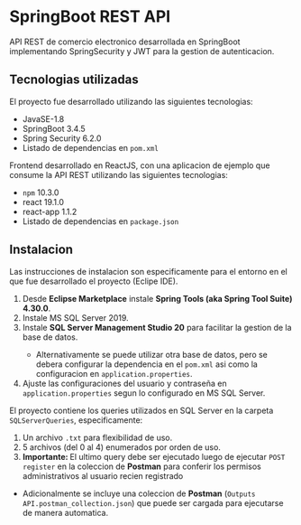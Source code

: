 <h1>SpringBoot REST API</h1>
<p>API REST de comercio electronico desarrollada en SpringBoot implementando SpringSecurity y JWT para la gestion de autenticacion.</p>
<h2>Tecnologias utilizadas</h2>
<p>El proyecto fue desarrollado utilizando las siguientes tecnologias:</p>
<ul>
	<li>JavaSE-1.8</li>
	<li>SpringBoot 3.4.5</li>
	<li>Spring Security 6.2.0</li>
	<li>Listado de dependencias en <code>pom.xml</code></li>
	
</ul>
<p>Frontend desarrollado en ReactJS, con una aplicacion de ejemplo que consume la API REST utilizando las siguientes tecnologias:</p>
<ul>
	<li><code>npm</code> 10.3.0</li>
	<li>react 19.1.0</li>
	<li>react-app 1.1.2</li>
	<li>Listado de dependencias en <code>package.json</code></li>
</ul>
<h2>Instalacion</h2>
Las instrucciones de instalacion son especificamente para el entorno en el que fue desarrollado el proyecto (Eclipe IDE).
<ol>
	<li>Desde <b>Eclipse Marketplace</b> instale <b>Spring Tools (aka Spring Tool Suite) 4.30.0</b>.</li>
	<li>Instale MS SQL Server 2019.</li>
	<li>Instale <b>SQL Server Management Studio 20</b> para facilitar la gestion de la base de datos.</li>
	<ul>
		<li>Alternativamente se puede utilizar otra base de datos, pero se debera configurar la dependencia en el <code>pom.xml</code> asi como la configuracion en <code>application.properties</code>.</li>
	</ul>
	<li>Ajuste las configuraciones del usuario y contrase&ntilde;a en <code>application.properties</code> segun lo configurado en MS SQL Server.</li>
</ol>
<p>El proyecto contiene los queries utilizados en SQL Server en la carpeta <code>SQLServerQueries</code>, especificamente:</p>
<ol>
	<li>Un archivo <code>.txt</code> para flexibilidad de uso.</li>
	<li>5 archivos (del 0 al 4) enumerados por orden de uso.</li>
	<li><b>Importante: </b>El ultimo query debe ser ejecutado luego de ejecutar <code>POST register</code> en la coleccion de <b>Postman</b> para conferir los permisos administrativos al usuario recien registrado</li>
</ol>
<ul>
	<li>Adicionalmente se incluye una coleccion de <b>Postman</b> (<code>Outputs API.postman_collection.json</code>) que puede ser cargada para ejecutarse de manera automatica.</li>
</ul>


